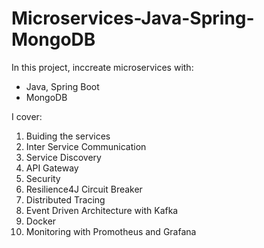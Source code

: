 # Microservices-Java-Spring-MongoDB

In this project, inccreate microservices with:
+ Java, Spring Boot
+ MongoDB

I cover:
1. Buiding the services
2. Inter Service Communication
3. Service Discovery
4. API Gateway
5. Security
6. Resilience4J Circuit Breaker
7. Distributed Tracing
8. Event Driven Architecture with Kafka
9. Docker
10. Monitoring with Promotheus and Grafana
